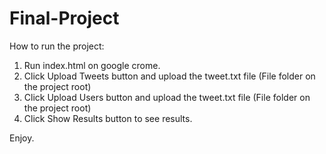 # Final-Project

How to run the project: 

1. Run index.html on google crome. 
2. Click Upload Tweets button and upload the tweet.txt file (File folder on the project root)
3. Click Upload Users button and upload the tweet.txt file (File folder on the project root)
4. Click Show Results button to see results. 

Enjoy. 
